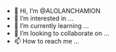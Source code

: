 - 👋 Hi, I’m @ALOLANCHAMION
- 👀 I’m interested in ...
- 🌱 I’m currently learning ...
- 💞️ I’m looking to collaborate on ...
- 📫 How to reach me ...

<!---
ALOLANCHAMION/ALOLANCHAMION is a ✨ special ✨ repository because its `README.md` (this file) appears on your GitHub profile.
You can click the Preview link to take a look at your changes.
--->
